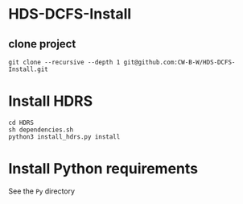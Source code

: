 # HDS-DCFS-Install
## clone project
```
git clone --recursive --depth 1 git@github.com:CW-B-W/HDS-DCFS-Install.git
```

# Install HDRS
```
cd HDRS
sh dependencies.sh
python3 install_hdrs.py install
```

# Install Python requirements
See the `Py` directory
